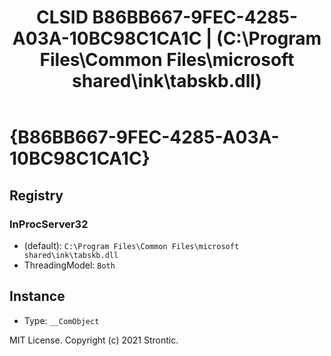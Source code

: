 ﻿---
title: "CLSID B86BB667-9FEC-4285-A03A-10BC98C1CA1C | (C:\\Program Files\\Common Files\\microsoft shared\\ink\\tabskb.dll)"
excerpt: What is COM-Object CLSID B86BB667-9FEC-4285-A03A-10BC98C1CA1C?
---

# {B86BB667-9FEC-4285-A03A-10BC98C1CA1C}


## Registry


### InProcServer32

* (default): `C:\Program Files\Common Files\microsoft shared\ink\tabskb.dll`
* ThreadingModel: `Both`

## Instance

* Type: `__ComObject`

MIT License. Copyright (c) 2021 Strontic.


